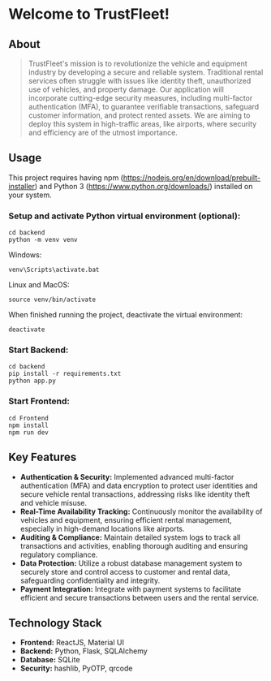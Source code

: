 # Welcome to TrustFleet!

## About
> TrustFleet's mission is to revolutionize the vehicle and equipment industry by developing a secure and reliable system. Traditional rental services often struggle with issues like identity theft, unauthorized use of vehicles, and property damage.
> Our application will incorporate cutting-edge security measures, including multi-factor authentication (MFA), to guarantee verifiable transactions, safeguard customer information, and protect rented assets.
> We are aiming to deploy this system in high-traffic areas, like airports, where security and efficiency are of the utmost importance.

## Usage
This project requires having npm (https://nodejs.org/en/download/prebuilt-installer) and Python 3 (https://www.python.org/downloads/) installed on your system.

### Setup and activate Python virtual environment (optional):
```
cd backend
python -m venv venv
```
Windows:
```
venv\Scripts\activate.bat
```
Linux and MacOS:
```
source venv/bin/activate
```
When finished running the project, deactivate the virtual environment:
```
deactivate
```

### Start Backend:
```
cd backend
pip install -r requirements.txt
python app.py
```

### Start Frontend:
```
cd Frontend
npm install
npm run dev
```


## Key Features
- **Authentication & Security:** Implemented advanced multi-factor authentication (MFA) and data encryption to protect user identities and secure vehicle rental transactions, addressing risks like identity theft and vehicle misuse.
- **Real-Time Availability Tracking:** Continuously monitor the availability of vehicles and equipment, ensuring efficient rental management, especially in high-demand locations like airports.
- **Auditing & Compliance:** Maintain detailed system logs to track all transactions and activities, enabling thorough auditing and ensuring regulatory compliance.
- **Data Protection:** Utilize a robust database management system to securely store and control access to customer and rental data, safeguarding confidentiality and integrity.
- **Payment Integration:** Integrate with payment systems to facilitate efficient and secure transactions between users and the rental service.

## Technology Stack
- **Frontend:** ReactJS, Material UI
- **Backend:** Python, Flask, SQLAlchemy
- **Database:** SQLite
- **Security:** hashlib, PyOTP, qrcode
